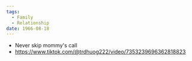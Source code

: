 ```yaml
---
tags:
  - Family
  - Relationship
date: 1966-08-18
---
```

- Never skip mommy's call
- https://www.tiktok.com/@trdhuog222/video/7353239696362818823